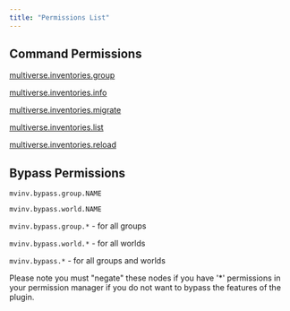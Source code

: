 ```yaml
---
title: "Permissions List"
---
```


## Command Permissions

[multiverse.inventories.group](/inventories/fundamentals/commands-usage/#Group-Command)

[multiverse.inventories.info](/inventories/fundamentals/commands-usage/#Info-Command)

[multiverse.inventories.migrate](/inventories/fundamentals/commands-usage/#Migrate-Command)

[multiverse.inventories.list](/inventories/fundamentals/commands-usage/#List-Command)

[multiverse.inventories.reload](/inventories/fundamentals/commands-usage/#Reload-Command)

## Bypass Permissions
`mvinv.bypass.group.NAME`

`mvinv.bypass.world.NAME`

`mvinv.bypass.group.*` - for all groups

`mvinv.bypass.world.*` - for all worlds

`mvinv.bypass.*` - for all groups and worlds

Please note you must "negate" these nodes if you have '*' permissions in your permission manager if you do not want to bypass the features of the plugin.
